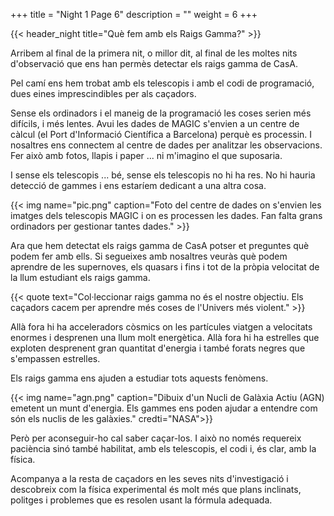 +++
title = "Night 1 Page 6"
description = ""
weight = 6
+++

{{< header_night title="Què fem amb els Raigs Gamma?" >}}

Arribem al final de la primera nit, o millor dit, al final de les moltes nits d'observació que ens han permès detectar els raigs gamma de CasA.

Pel camí ens hem trobat amb els telescopis i amb el codi de programació, dues eines imprescindibles per als caçadors.

Sense els ordinadors i el maneig de la programació les coses serien més difícils, i més lentes. Avui les dades de MAGIC s'envien a un centre de càlcul (el Port d'Informació Científica a Barcelona) perquè es processin. I nosaltres ens connectem al centre de dades per analitzar les observacions. Fer això amb fotos, llapis i paper ... ni m'imagino el que suposaria.

I sense els telescopis ... bé, sense els telescopis no hi ha res. No hi hauria detecció de gammes i ens estaríem dedicant a una altra cosa.

{{< img name="pic.png" caption="Foto del centre de dades on s'envien les imatges dels telescopis MAGIC i on es processen les dades. Fan falta grans ordinadors per gestionar tantes dades." >}}

Ara que hem detectat els raigs gamma de CasA potser et preguntes què podem fer amb ells. Si segueixes amb nosaltres veuràs què podem aprendre de les supernoves, els quasars i fins i tot de la pròpia velocitat de la llum estudiant els raigs gamma.

{{< quote
    text="Col·leccionar raigs gamma no és el nostre objectiu. Els caçadors cacem per aprendre més coses de l'Univers més violent." >}}

Allà fora hi ha acceleradors còsmics on les partícules viatgen a velocitats enormes i desprenen una llum molt energètica. Allà fora hi ha estrelles que exploten desprenent gran quantitat d'energia i també forats negres que s'empassen estrelles. 

Els raigs gamma ens ajuden a estudiar tots aquests fenòmens.

{{< img name="agn.png" caption="Dibuix d'un Nucli de Galàxia Actiu (AGN) emetent un munt d'energia. Els gammes ens poden ajudar a entendre com són els nuclis de les galàxies." credti="NASA">}}

Però per aconseguir-ho cal saber caçar-los. I això no només requereix paciència sinó també habilitat, amb els telescopis, el codi i, és clar, amb la física.

Acompanya a la resta de caçadors en les seves nits d'investigació i descobreix com la física experimental és molt més que plans inclinats, politges i problemes que es resolen usant la fórmula adequada.
